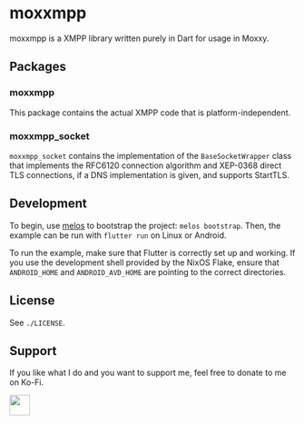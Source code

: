 # moxxmpp

moxxmpp is a XMPP library written purely in Dart for usage in Moxxy.

## Packages
### moxxmpp

This package contains the actual XMPP code that is platform-independent.

### moxxmpp_socket

`moxxmpp_socket` contains the implementation of the `BaseSocketWrapper` class that
implements the RFC6120 connection algorithm and XEP-0368 direct TLS connections,
if a DNS implementation is given, and supports StartTLS.

## Development

To begin, use [melos](https://github.com/invertase/melos) to bootstrap the project: `melos bootstrap`. Then, the example
can be run with `flutter run` on Linux or Android.

To run the example, make sure that Flutter is correctly set up and working. If you use
the development shell provided by the NixOS Flake, ensure that `ANDROID_HOME` and
`ANDROID_AVD_HOME` are pointing to the correct directories.

## License

See `./LICENSE`.

## Support

If you like what I do and you want to support me, feel free to donate to me on Ko-Fi.

[<img src="https://codeberg.org/moxxy/moxxyv2/raw/branch/master/assets/repo/kofi.png" height="36" style="height: 36px; border: 0px;"></img>](https://ko-fi.com/papatutuwawa)
